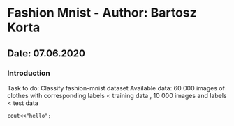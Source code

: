 # Fashion Mnist - Author: Bartosz Korta
## Date: 07.06.2020

### Introduction
Task to do: Classify fashion-mnist dataset 
Available data: 60 000 images of clothes with corresponding labels < training data
, 10 000 images and labels < test data

```
cout<<"hello";
```

